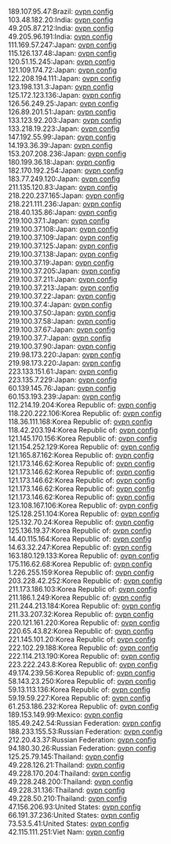 189.107.95.47:Brazil: [ovpn config](vpn/189_107_95_47.ovpn)  
103.48.182.20:India: [ovpn config](vpn/103_48_182_20.ovpn)  
49.205.87.212:India: [ovpn config](vpn/49_205_87_212.ovpn)  
49.205.96.191:India: [ovpn config](vpn/49_205_96_191.ovpn)  
111.169.57.247:Japan: [ovpn config](vpn/111_169_57_247.ovpn)  
115.126.137.48:Japan: [ovpn config](vpn/115_126_137_48.ovpn)  
120.51.15.245:Japan: [ovpn config](vpn/120_51_15_245.ovpn)  
121.109.174.72:Japan: [ovpn config](vpn/121_109_174_72.ovpn)  
122.208.194.111:Japan: [ovpn config](vpn/122_208_194_111.ovpn)  
123.198.131.3:Japan: [ovpn config](vpn/123_198_131_3.ovpn)  
125.172.123.136:Japan: [ovpn config](vpn/125_172_123_136.ovpn)  
126.56.249.25:Japan: [ovpn config](vpn/126_56_249_25.ovpn)  
126.89.201.51:Japan: [ovpn config](vpn/126_89_201_51.ovpn)  
133.123.92.203:Japan: [ovpn config](vpn/133_123_92_203.ovpn)  
133.218.19.223:Japan: [ovpn config](vpn/133_218_19_223.ovpn)  
147.192.55.99:Japan: [ovpn config](vpn/147_192_55_99.ovpn)  
14.193.36.39:Japan: [ovpn config](vpn/14_193_36_39.ovpn)  
153.207.208.236:Japan: [ovpn config](vpn/153_207_208_236.ovpn)  
180.199.36.18:Japan: [ovpn config](vpn/180_199_36_18.ovpn)  
182.170.192.254:Japan: [ovpn config](vpn/182_170_192_254.ovpn)  
183.77.249.120:Japan: [ovpn config](vpn/183_77_249_120.ovpn)  
211.135.120.83:Japan: [ovpn config](vpn/211_135_120_83.ovpn)  
218.220.237.165:Japan: [ovpn config](vpn/218_220_237_165.ovpn)  
218.221.111.236:Japan: [ovpn config](vpn/218_221_111_236.ovpn)  
218.40.135.86:Japan: [ovpn config](vpn/218_40_135_86.ovpn)  
219.100.37.1:Japan: [ovpn config](vpn/219_100_37_1.ovpn)  
219.100.37.108:Japan: [ovpn config](vpn/219_100_37_108.ovpn)  
219.100.37.109:Japan: [ovpn config](vpn/219_100_37_109.ovpn)  
219.100.37.125:Japan: [ovpn config](vpn/219_100_37_125.ovpn)  
219.100.37.138:Japan: [ovpn config](vpn/219_100_37_138.ovpn)  
219.100.37.19:Japan: [ovpn config](vpn/219_100_37_19.ovpn)  
219.100.37.205:Japan: [ovpn config](vpn/219_100_37_205.ovpn)  
219.100.37.211:Japan: [ovpn config](vpn/219_100_37_211.ovpn)  
219.100.37.213:Japan: [ovpn config](vpn/219_100_37_213.ovpn)  
219.100.37.22:Japan: [ovpn config](vpn/219_100_37_22.ovpn)  
219.100.37.4:Japan: [ovpn config](vpn/219_100_37_4.ovpn)  
219.100.37.50:Japan: [ovpn config](vpn/219_100_37_50.ovpn)  
219.100.37.58:Japan: [ovpn config](vpn/219_100_37_58.ovpn)  
219.100.37.67:Japan: [ovpn config](vpn/219_100_37_67.ovpn)  
219.100.37.7:Japan: [ovpn config](vpn/219_100_37_7.ovpn)  
219.100.37.90:Japan: [ovpn config](vpn/219_100_37_90.ovpn)  
219.98.173.220:Japan: [ovpn config](vpn/219_98_173_220.ovpn)  
219.98.173.220:Japan: [ovpn config](vpn/219_98_173_220.ovpn)  
223.133.151.61:Japan: [ovpn config](vpn/223_133_151_61.ovpn)  
223.135.7.229:Japan: [ovpn config](vpn/223_135_7_229.ovpn)  
60.139.145.76:Japan: [ovpn config](vpn/60_139_145_76.ovpn)  
60.153.193.239:Japan: [ovpn config](vpn/60_153_193_239.ovpn)  
112.214.19.204:Korea Republic of: [ovpn config](vpn/112_214_19_204.ovpn)  
118.220.222.106:Korea Republic of: [ovpn config](vpn/118_220_222_106.ovpn)  
118.36.111.168:Korea Republic of: [ovpn config](vpn/118_36_111_168.ovpn)  
118.42.203.194:Korea Republic of: [ovpn config](vpn/118_42_203_194.ovpn)  
121.145.170.156:Korea Republic of: [ovpn config](vpn/121_145_170_156.ovpn)  
121.154.252.129:Korea Republic of: [ovpn config](vpn/121_154_252_129.ovpn)  
121.165.87.162:Korea Republic of: [ovpn config](vpn/121_165_87_162.ovpn)  
121.173.146.62:Korea Republic of: [ovpn config](vpn/121_173_146_62.ovpn)  
121.173.146.62:Korea Republic of: [ovpn config](vpn/121_173_146_62.ovpn)  
121.173.146.62:Korea Republic of: [ovpn config](vpn/121_173_146_62.ovpn)  
121.173.146.62:Korea Republic of: [ovpn config](vpn/121_173_146_62.ovpn)  
121.173.146.62:Korea Republic of: [ovpn config](vpn/121_173_146_62.ovpn)  
123.108.167.106:Korea Republic of: [ovpn config](vpn/123_108_167_106.ovpn)  
125.128.251.104:Korea Republic of: [ovpn config](vpn/125_128_251_104.ovpn)  
125.132.70.24:Korea Republic of: [ovpn config](vpn/125_132_70_24.ovpn)  
125.136.19.37:Korea Republic of: [ovpn config](vpn/125_136_19_37.ovpn)  
14.40.115.164:Korea Republic of: [ovpn config](vpn/14_40_115_164.ovpn)  
14.63.32.247:Korea Republic of: [ovpn config](vpn/14_63_32_247.ovpn)  
163.180.129.133:Korea Republic of: [ovpn config](vpn/163_180_129_133.ovpn)  
175.116.62.68:Korea Republic of: [ovpn config](vpn/175_116_62_68.ovpn)  
1.226.255.159:Korea Republic of: [ovpn config](vpn/1_226_255_159.ovpn)  
203.228.42.252:Korea Republic of: [ovpn config](vpn/203_228_42_252.ovpn)  
211.173.186.103:Korea Republic of: [ovpn config](vpn/211_173_186_103.ovpn)  
211.186.1.249:Korea Republic of: [ovpn config](vpn/211_186_1_249.ovpn)  
211.244.213.184:Korea Republic of: [ovpn config](vpn/211_244_213_184.ovpn)  
211.33.207.32:Korea Republic of: [ovpn config](vpn/211_33_207_32.ovpn)  
220.121.161.220:Korea Republic of: [ovpn config](vpn/220_121_161_220.ovpn)  
220.65.43.82:Korea Republic of: [ovpn config](vpn/220_65_43_82.ovpn)  
221.145.101.20:Korea Republic of: [ovpn config](vpn/221_145_101_20.ovpn)  
222.102.29.188:Korea Republic of: [ovpn config](vpn/222_102_29_188.ovpn)  
222.114.213.190:Korea Republic of: [ovpn config](vpn/222_114_213_190.ovpn)  
223.222.243.8:Korea Republic of: [ovpn config](vpn/223_222_243_8.ovpn)  
49.174.239.56:Korea Republic of: [ovpn config](vpn/49_174_239_56.ovpn)  
58.143.23.250:Korea Republic of: [ovpn config](vpn/58_143_23_250.ovpn)  
59.13.113.136:Korea Republic of: [ovpn config](vpn/59_13_113_136.ovpn)  
59.19.59.227:Korea Republic of: [ovpn config](vpn/59_19_59_227.ovpn)  
61.253.186.232:Korea Republic of: [ovpn config](vpn/61_253_186_232.ovpn)  
189.153.149.99:Mexico: [ovpn config](vpn/189_153_149_99.ovpn)  
185.49.242.54:Russian Federation: [ovpn config](vpn/185_49_242_54.ovpn)  
188.233.155.53:Russian Federation: [ovpn config](vpn/188_233_155_53.ovpn)  
212.20.43.37:Russian Federation: [ovpn config](vpn/212_20_43_37.ovpn)  
94.180.30.26:Russian Federation: [ovpn config](vpn/94_180_30_26.ovpn)  
125.25.79.145:Thailand: [ovpn config](vpn/125_25_79_145.ovpn)  
49.228.126.21:Thailand: [ovpn config](vpn/49_228_126_21.ovpn)  
49.228.170.204:Thailand: [ovpn config](vpn/49_228_170_204.ovpn)  
49.228.248.200:Thailand: [ovpn config](vpn/49_228_248_200.ovpn)  
49.228.31.136:Thailand: [ovpn config](vpn/49_228_31_136.ovpn)  
49.228.50.210:Thailand: [ovpn config](vpn/49_228_50_210.ovpn)  
47.156.206.93:United States: [ovpn config](vpn/47_156_206_93.ovpn)  
66.191.37.236:United States: [ovpn config](vpn/66_191_37_236.ovpn)  
73.53.5.41:United States: [ovpn config](vpn/73_53_5_41.ovpn)  
42.115.111.251:Viet Nam: [ovpn config](vpn/42_115_111_251.ovpn)  
